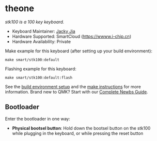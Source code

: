 # theone

 *stk100 is a 100 key keyboard.*

 * Keyboard Maintainer: [Jacky Jia](https://github.com/jackyjia73)
 * Hardware Supported: SmartCloud (https://wwww.i-chip.cn)
 * Hardware Availability: Private

 Make example for this keyboard (after setting up your build environment):

    make smart/stk100:default
     
Flashing example for this keyboard:

    make smart/stk100:default:flash

 See the [build environment setup](https://docs.qmk.fm/#/getting_started_build_tools) and the [make instructions](https://docs.qmk.fm/#/getting_started_make_guide) for more information. Brand new to QMK? Start with our [Complete Newbs Guide](https://docs.qmk.fm/#/newbs).

 ## Bootloader

 Enter the bootloader in one way:

 * **Physical bootsel button**: Hold down the bootsel button on the stk100 while plugging in the keyboard, or while pressing the reset button

